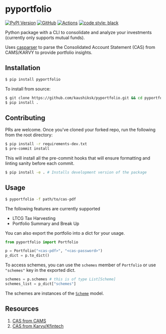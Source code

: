 # pyportfolio
[![PyPI Version](https://img.shields.io/pypi/v/pyportfolio)](https://pypi.org/project/pyportfolio/)
[![GitHub](https://img.shields.io/github/license/kaushiksk/pyportfolio)](https://github.com/kaushiksk/pyportfolio/blob/main/LICENSE)
[![Actions](https://img.shields.io/github/checks-status/kaushiksk/pyportfolio/main)](https://github.com/kaushiksk/pyportfolio/)
[![code style: black](https://img.shields.io/badge/code%20style-black-000000.svg)](https://github.com/psf/black)

Python package with a CLI to consolidate and analyze your investments (currently only supports mutual funds).

Uses [casparser](https://github.com/codereverser/casparser) to parse the Consolidated Account Statement (CAS) from CAMS/KARVY to provide portfolio insights.

## Installation
```bash
$ pip install pyportfolio
```

To install from source:
```bash
$ git clone https://github.com/kaushiksk/pyportfolio.git && cd pyportfolio
$ pip install .
```

## Contributing
PRs are welcome. Once you've cloned your forked repo, run the following from the root directory:
```bash
$ pip install -r requirements-dev.txt
$ pre-commit install
```
This will install all the pre-commit hooks that will ensure formatting and linting sanity before each commit.
```bash
$ pip install -e . # Installs development version of the package
```

## Usage
```bash
$ pyportfolio -f path/to/cas-pdf
```
The following features are currently supported
 - LTCG Tax Harvesting
 - Portfolio Summary and Break Up

You can also export the portfolio into a dict for your usage.
```python
from pyportfolio import Portfolio

p = Portfolio("<cas-pdf>", "<cas-password>")
p_dict = p.to_dict()
```
To access schemes, you can use the `schemes` member of `Portfolio` or use `"schemes"` key in the exported dict.
```python
schemes = p.schemes # this is of type List[Scheme]
schemes_list = p_dict["schemes"]
```
The schemes are instances of the [`Scheme`](/pyportfolio/models.py#L17) model.


## Resources
1. [CAS from CAMS](https://new.camsonline.com/Investors/Statements/Consolidated-Account-Statement)
2. [CAS from Karvy/Kfintech](https://mfs.kfintech.com/investor/General/ConsolidatedAccountStatement)
